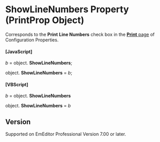# ShowLineNumbers Property (PrintProp Object)

Corresponds to the **Print**
**Line Numbers** check box in the
[**Print** page](../../dlg/properties/print/index) of Configuration Properties.

#### \[JavaScript\]

_b_ = object. **ShowLineNumbers**;

object. **ShowLineNumbers** = _b_;

#### \[VBScript\]

_b_ = object. **ShowLineNumbers**

object. **ShowLineNumbers** = _b_

## Version

Supported on EmEditor Professional Version 7.00 or later.